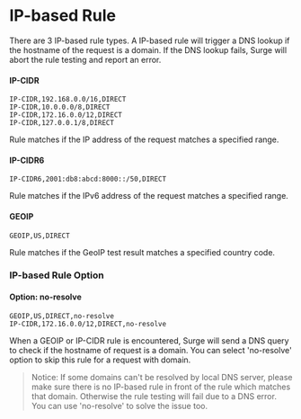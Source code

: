 # IP-based Rule

There are 3 IP-based rule types. A IP-based rule will trigger a DNS lookup if the hostname of the request is a domain. If the DNS lookup fails, Surge will abort the rule testing and report an error.

#### IP-CIDR

```
IP-CIDR,192.168.0.0/16,DIRECT
IP-CIDR,10.0.0.0/8,DIRECT
IP-CIDR,172.16.0.0/12,DIRECT
IP-CIDR,127.0.0.1/8,DIRECT
```

Rule matches if the IP address of the request matches a specified range.

#### IP-CIDR6

```
IP-CIDR6,2001:db8:abcd:8000::/50,DIRECT
```

Rule matches if the IPv6 address of the request matches a specified range.


#### GEOIP

`GEOIP,US,DIRECT`

Rule matches if the GeoIP test result matches a specified country code.

### IP-based Rule Option
#### Option: no-resolve

```
GEOIP,US,DIRECT,no-resolve
IP-CIDR,172.16.0.0/12,DIRECT,no-resolve
```

When a GEOIP or IP-CIDR rule is encountered, Surge will send a DNS query to check if the hostname of request is a domain. You can select 'no-resolve' option to skip this rule for a request with domain.

> Notice: If some domains can't be resolved by local DNS server, please make sure there is no IP-based rule in front of the rule which matches that domain. Otherwise the rule testing will fail due to a DNS error. You can use 'no-resolve' to solve the issue too.

